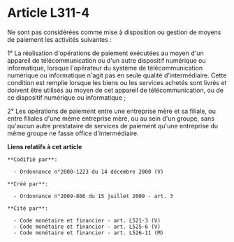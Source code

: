 # Article L311-4

Ne sont pas considérées comme mise à disposition ou gestion de moyens de paiement les activités suivantes : 

1° La réalisation d'opérations de paiement exécutées au moyen d'un appareil de télécommunication ou d'un autre dispositif
numérique ou informatique, lorsque l'opérateur du système de télécommunication numérique ou informatique n'agit pas en seule
qualité d'intermédiaire. Cette condition est remplie lorsque les biens ou les services achetés sont livrés et doivent être
utilisés au moyen de cet appareil de télécommunication, ou de ce dispositif numérique ou informatique ; 

2° Les opérations de paiement entre une entreprise mère et sa filiale, ou entre filiales d'une même entreprise mère, ou au
sein d'un groupe, sans qu'aucun autre prestataire de services de paiement qu'une entreprise du même groupe ne fasse office
d'intermédiaire.

**Liens relatifs à cet article**

	**Codifié par**:

	  - Ordonnance n°2000-1223 du 14 décembre 2000 (V)

	**Créé par**:

	  - Ordonnance n°2009-866 du 15 juillet 2009 - art. 3

	**Cité par**:

	  - Code monétaire et financier - art. L521-3 (V)
	  - Code monétaire et financier - art. L525-6 (V)
	  - Code monétaire et financier - art. L526-11 (M)
